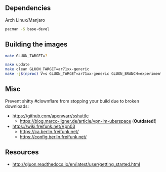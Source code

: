 ## Dependencies
Arch Linux/Manjaro
```sh
pacman -S base-devel
```

## Building the images
```sh
make GLUON_TARGET=?
```

```sh
make update
make clean GLUON_TARGET=ar71xx-generic
make -j$(nproc) V=s GLUON_TARGET=ar71xx-generic GLUON_BRANCH=experimental BROKEN=1
```

## Misc
Prevent shitty #clownflare from stopping your build due to broken downloads:
* https://github.com/apenwarr/sshuttle
  * https://blog.marco-ilgner.de/article/vpn-im-uberspace (**Outdated!**)
* https://wiki.freifunk.net/Vpn03
  * https://ca.berlin.freifunk.net/
  * https://config.berlin.freifunk.net/

## Resources
* http://gluon.readthedocs.io/en/latest/user/getting_started.html
